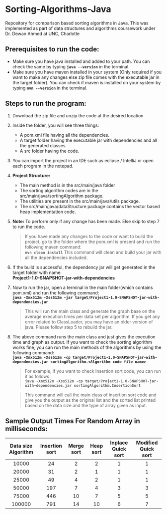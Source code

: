 # Sorting-Algorithms-Java
Repository for comparison based sorting algorithms in Java. This was implemented as part of data structures and algorithms coursework under Dr. Dewan Ahmed at UNC, Charlotte

## Prerequisites to run the code:
* Make sure you have java installed and added to your path. You can check the same by typing **```java --version```** in the terminal.
* Make sure you have maven installed in your system (Only required if you want to make any changes else zip file comes with the executable jar in the target folder). You can check if maven is installed on your system by typing **```mvn --version```** in the terminal.

## Steps to run the program:

1. Download the zip file and unzip the code at the desired location.


2. Inside the folder, you will see three things:
   * A pom.xml file having all the dependencies.
   * A target folder having the executable jar with dependencies and all the generated classes
   * A src folder having the code.


3. You can import the project in an IDE such as eclipse / IntelliJ or open each program in the notepad.


4. **Project Structure:**
   * The main method is in the src/main/java folder
   * The sorting algorithm codes are in the src/main/java/sortingAlgorithm package.
   * The utilities are present in the src/main/java/utils package.
   * The src/main/java/dataStructure package contains the vector based heap implementation code.


5. **Note:** To perform only if any change has been made. Else skip to step 7 to run the code.
     > If you have made any changes to the code or want to build the project, go to the folder where the pom.xml is present and run the following maven command:<br /> 
	   **```mvn clean install```**
     > This command will clean and build your jar with all the dependencies included.


6. If the build is successful, the dependency jar will get generated in the target folder with name:<br />
	**Project1-1.0-SNAPSHOT-jar-with-dependencies**


7. Now to run the jar, open a terminal in the main folder(which contains pom.xml) and run the following command:<br />
**```java -Xmx512m -Xss512m -jar target/Project1-1.0-SNAPSHOT-jar-with-dependencies.jar```**

   > This will run the main class and generate the graph base on the average execution times per data set per algorithm. If you get any error related to ClassLoader, you may have an older version of java. Please follow step 5 to rebuild the jar.


8. The above command runs the main class and just gives the execution time and graph as output. If you want to check the sorting algorithm works fine, you can run the main methods of the algorithms by using the following command:<br />
**```java -Xmx512m -Xss512m -cp target/Project1-1.0-SNAPSHOT-jar-with-dependencies.jar sortingAlgorithm.<Algorithm code file name>```**

   > For example, if you want to check Insertion sort code, you can run it as follows:<br /> 
**```java -Xmx512m -Xss512m -cp target/Project1-1.0-SNAPSHOT-jar-with-dependencies.jar sortingAlgorithm.InsertionSort```**

   > This command will call the main class of insertion sort code and give you the output as the original list and the sorted list printed based on the data size and the type of array given as input.

## Sample Output Times For Random Array in milliseconds:

Data size Algorithm | Insertion sort | Merge sort | Heap sort | Inplace Quick sort | Modified Quick sort
:--------------------:|:----------------:|:------------:|:-----------:|:--------------------:|:---------------------:
10000 | 24 | 2 | 2 | 1 | 1
20000 | 31 | 2 | 1 | 1 | 1
25000 | 49 | 4 | 2 | 1 | 1
50000 | 197 | 7 | 4 | 3 | 3
75000 | 446 | 10 | 7 | 5 | 5
100000 | 791 | 14 | 10 | 6 | 7
